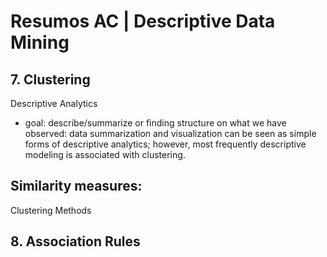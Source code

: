 # Resumos AC | Descriptive Data Mining

## 7. Clustering

Descriptive Analytics
- goal: describe/summarize or finding structure on what we have observed: data summarization and visualization can be seen as simple forms of descriptive analytics; however, most frequently descriptive modeling is associated with clustering.

Similarity measures:
- 

Clustering Methods

## 8. Association Rules
